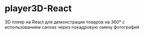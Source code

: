 # player3D-React
3D плеер на React для демонстрации товаров на 360° с использованием canvas через покадровую смену фотографий

